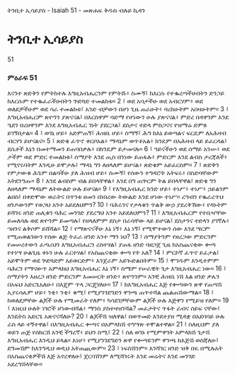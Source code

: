 ﻿
 ትንቢተ ኢሳይያስ - Isaiah 51 - መጽሐፍ ቅዱስ ብሉይ ኪዳን
# ትንቢተ ኢሳይያስ
51
### ምዕራፍ 51
እናንተ ጽድቅን የምትከተሉ እግዚአብሔርንም የምትሹ፥ ስሙኝ፤ ከእርሱ የተቈረጣችሁበትን ድንጋይ ከእርሱም የተቈፈራችሁበትን ጕድጓድ ተመልከቱ።
2 ፤ ወደ አባታችሁ ወደ አብርሃም፥ ወደ ወለደቻችሁም ወደ ሳራ ተመልከቱ፤ አንድ ብቻውን በሆነ ጊዜ ጠራሁት፥ ባረክሁትም አበዛሁትም።
3 ፤ እግዚአብሔርም ጽዮንን ያጽናናል፤ በእርስዋም ባድማ የሆነውን ሁሉ ያጽናናል፥ ምድረ በዳዋንም እንደ ዔደን በረሀዋንም እንደ እግዚአብሔር ገነት ያደርጋል፤ ደስታና ተድላ ምስጋናና የዝማሬ ድምፅ ይገኝበታል።
4 ፤ ወገኔ ሆይ፥ አድምጠኝ፤ ሕዝቤ ሆይ፥ ስማኝ፤ ሕግ ከእኔ ይወጣልና ፍርዴም ለአሕዛብ ብርሃን ይሆናልና።
5 ፤ ጽድቄ ፈጥኖ ቀርቦአል፥ ማዳኔም ወጥቶአል፥ ክንዴም በአሕዛብ ላይ ይፈርዳል፤ ደሴቶች እኔን በመተማመን ይጠባበቃሉ፥ በክንዴም ይታመናሉ።
6 ፤ ዓይናችሁን ወደ ሰማይ አንሡ፥ ወደ ታችም ወደ ምድር ተመልከቱ፤ ሰማያት እንደ ጢስ በንነው ይጠፋሉ፥ ምድርም እንደ ልብስ ታረጃለች፥ የሚኖሩባትም እንዲሁ ይሞታሉ፤ ማዳኔ ግን ለዘላለም ይሆናል፥ ጽድቄም አይፈርስም።
7 ፤ ጽድቅን የምታውቁ ሕጌም በልባችሁ ያለ ሕዝብ ሆይ፥ ስሙኝ፤ የሰውን ተግዳሮት አትፍሩ፥ በስድባቸውም አትደንግጡ።
8 ፤ እንደ ልብስም ብል ይበላቸዋል፥ እንደ በግ ጠጕርም ትል ይበላቸዋል፤ ጽድቄ ግን ለዘላለም ማዳኔም ለትውልድ ሁሉ ይሆናል።
9 ፤ የእግዚአብሔር ክንድ ሆይ፥ ተነሥ፥ ተነሥ፥ ኃይልንም ልበስ፤ በቀድሞው ወራትና በጥንቱ ዘመን በነበረው ትውልድ እንደ ሆነው ተነሥ። ረዓብን የቈራረጥህ ዘንዶውንም የወጋህ አንተ አይደለህምን?
10 ፤ ባሕሩንና የታላቁን ጥልቅ ውኃ ያደረቅኸው፥ የዳኑትም ይሻገሩ ዘንድ ጠሊቁን ባሕር መንገድ ያደረግህ አንተ አይደለህምን?
11 ፤ እግዚአብሔርም የተቤዣቸው ይመለሳሉ ወደ ጽዮንም ይመጣሉ፤ የዘላለምም ደስታ በራሳቸው ላይ ይሆናል፤ ደስታንና ተድላን ያገኛሉ፥ ኀዘንና ልቅሶም ይሸሻል።
12 ፤ የማጽናናችሁ እኔ ነኝ፥ እኔ ነኝ፤ የሚሞተውን ሰው እንደ ሣርም የሚጠወልገውን የሰው ልጅ ትፈራ ዘንድ አንተ ማን ነህ?
13 ፤ ሰማያትንም የዘረጋው ምድርንም የመሠረተውን ፈጣሪህን እግዚአብሔርን ረስተሃል፤ ያጠፋ ዘንድ ባዘጋጀ ጊዜ ከአስጨናቂው ቍጣ የተነሣ ሁልጊዜ ቀኑን ሁሉ ፈርተሃል፤ የአስጨናቂው ቍጣ የት አለ?
14 ፤ ምርኮኛ ፈጥኖ ይፈታል፤ አይሞትም ወደ ጕድጓድም አይወርድም፥ እንጀራም አይጐድልበትም።
15 ፤ ሞገዱም እንዲተምም ባሕርን የማናውጥ አምላክህ እግዚአብሔር እኔ ነኝ፥ ስሜም የሠራዊት ጌታ እግዚአብሔር ነው።
16 ፤ ሰማያትን እዘረጋ ዘንድ ምድርንም እመሠርት ዘንድ፥ ጽዮንንም። አንቺ ሕዝቤ ነሽ እል ዘንድ ቃሌን በአፍህ አድርጌአለሁ፥ በእጄም ጥላ ጋርጄሃለሁ።
17 ፤ ከእግዚአብሔር እጅ የቍጣውን ጽዋ የጠጣሽ ኢየሩሳሌም ሆይ፥ ንቂ፥ ንቂ፥ ቁሚ፤ የሚያንገደግድን ዋንጫ ጠጥተሻል ጨልጠሽውማል።
18 ፤ ከወለደቻቸው ልጆች ሁሉ የሚመራት የለም፥ ካሳደገቻቸውም ልጆች ሁሉ እጅዋን የሚይዝ የለም።
19 ፤ እነዚህ ሁለት ነገሮች ሆነውብሻል፥ ማንስ ያስተዛዝንሻል? መፈታትና ጥፋት ራብና ሰይፍ ናቸው፤ እንዴትስ አድርጌ አጽናናሻለሁ?
20 ፤ ልጆችሽ ዝለዋል፤ በወጥመድ እንደተያዘ ሚዳቋ በአደባባይ ሁሉ ራስ ላይ ተኝተዋል፤ በእግዚአብሔር ቍጣና በአምላክሽ ተግሣጽ ተሞልተዋል።
21 ፤ ስለዚህም ያለ ወይን ጠጅ የሰከርሽ አንቺ ችግረኛ፥ ይህን ስሚ፤
22 ፤ ስለ ወገኑ የሚምዋገት አምላክሽ ጌታሽ እግዚአብሔር እንዲህ ይላል። እነሆ፥ የሚያንገደግድን ጽዋ የቍጣዬንም ዋንጫ ከእጅሽ ወስጃለሁ፤ ደግመሽም ከእንግዲህ ወዲህ አትጠጪውም።
23 ፤ ነፍስሽንም። እንሻገር ዘንድ ዝቅ በዪ በሚሉአት በአስጨናቂዎችሽ እጅ አኖረዋለሁ፤ ጀርባሽንም ለሚሻገሩት እንደ መሬትና እንደ መንገድ አደረግሽላቸው። 
